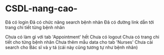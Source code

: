 # CSDL-nang-cao-

Đã có login 
Đã có chức năng search bệnh nhân
Đã có đường link dẫn tới trang chi tiết từng bệnh nhân


Chưa có làm gì với tab 'Appointment' hết
Chưa có logout
Chưa có trang chi tiết cho từng bệnh nhân
Chưa thêm mẫu data cho tab 'Nurses'
Chưa cài search cho Bác sĩ và y tá (cái này cũng tương tự như bệnh nhân)

